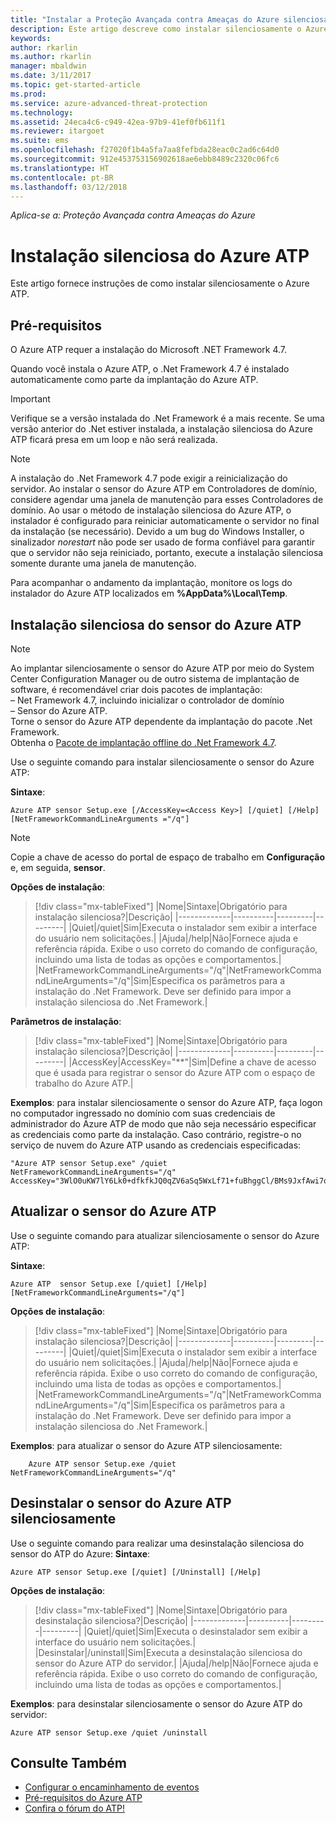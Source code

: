 ```yaml
---
title: "Instalar a Proteção Avançada contra Ameaças do Azure silenciosamente | Microsoft Docs"
description: Este artigo descreve como instalar silenciosamente o Azure ATP.
keywords: 
author: rkarlin
ms.author: rkarlin
manager: mbaldwin
ms.date: 3/11/2017
ms.topic: get-started-article
ms.prod: 
ms.service: azure-advanced-threat-protection
ms.technology: 
ms.assetid: 24eca4c6-c949-42ea-97b9-41ef0fb611f1
ms.reviewer: itargoet
ms.suite: ems
ms.openlocfilehash: f27020f1b4a5fa7aa8fefbda28eac0c2ad6c64d0
ms.sourcegitcommit: 912e453753156902618ae6ebb8489c2320c06fc6
ms.translationtype: HT
ms.contentlocale: pt-BR
ms.lasthandoff: 03/12/2018
---
```

*Aplica-se a: Proteção Avançada contra Ameaças do Azure*


# <a name="azure-atp-silent-installation"></a>Instalação silenciosa do Azure ATP
Este artigo fornece instruções de como instalar silenciosamente o Azure ATP.

## <a name="prerequisites"></a>Pré-requisitos

O Azure ATP requer a instalação do Microsoft .NET Framework 4.7. 

Quando você instala o Azure ATP, o .Net Framework 4.7 é instalado automaticamente como parte da implantação do Azure ATP.

> [!IMPORTANT] 
> Verifique se a versão instalada do .Net Framework é a mais recente. Se uma versão anterior do .Net estiver instalada, a instalação silenciosa do Azure ATP ficará presa em um loop e não será realizada. 

> [!NOTE] 
> A instalação do .Net Framework 4.7 pode exigir a reinicialização do servidor. Ao instalar o sensor do Azure ATP em Controladores de domínio, considere agendar uma janela de manutenção para esses Controladores de domínio.
Ao usar o método de instalação silenciosa do Azure ATP, o instalador é configurado para reiniciar automaticamente o servidor no final da instalação (se necessário). Devido a um bug do Windows Installer, o sinalizador *norestart* não pode ser usado de forma confiável para garantir que o servidor não seja reiniciado, portanto, execute a instalação silenciosa somente durante uma janela de manutenção.

Para acompanhar o andamento da implantação, monitore os logs do instalador do Azure ATP localizados em **%AppData%\Local\Temp**.



## <a name="azure-atp-sensor-silent-installation"></a>Instalação silenciosa do sensor do Azure ATP

> [!NOTE]
> Ao implantar silenciosamente o sensor do Azure ATP por meio do System Center Configuration Manager ou de outro sistema de implantação de software, é recomendável criar dois pacotes de implantação:</br>– Net Framework 4.7, incluindo inicializar o controlador de domínio</br>– Sensor do Azure ATP. </br>Torne o sensor do Azure ATP dependente da implantação do pacote .Net Framework. </br>Obtenha o [Pacote de implantação offline do .Net Framework 4.7](https://www.microsoft.com/download/details.aspx?id=49982). 


Use o seguinte comando para instalar silenciosamente o sensor do Azure ATP:

**Sintaxe**:

    Azure ATP sensor Setup.exe [/AccessKey=<Access Key>] [/quiet] [/Help] [NetFrameworkCommandLineArguments ="/q"] 
   

> [!NOTE]
> Copie a chave de acesso do portal de espaço de trabalho em **Configuração** e, em seguida, **sensor**.


**Opções de instalação**:

> [!div class="mx-tableFixed"]
|Nome|Sintaxe|Obrigatório para instalação silenciosa?|Descrição|
|-------------|----------|---------|---------|
|Quiet|/quiet|Sim|Executa o instalador sem exibir a interface do usuário nem solicitações.|
|Ajuda|/help|Não|Fornece ajuda e referência rápida. Exibe o uso correto do comando de configuração, incluindo uma lista de todas as opções e comportamentos.|
|NetFrameworkCommandLineArguments="/q"|NetFrameworkCommandLineArguments="/q"|Sim|Especifica os parâmetros para a instalação do .Net Framework. Deve ser definido para impor a instalação silenciosa do .Net Framework.|

**Parâmetros de instalação**:

> [!div class="mx-tableFixed"]
|Nome|Sintaxe|Obrigatório para instalação silenciosa?|Descrição|
|-------------|----------|---------|---------|
|AccessKey|AccessKey="**"|Sim|Define a chave de acesso que é usada para registrar o sensor do Azure ATP com o espaço de trabalho do Azure ATP.|

**Exemplos**: para instalar silenciosamente o sensor do Azure ATP, faça logon no computador ingressado no domínio com suas credenciais de administrador do Azure ATP de modo que não seja necessário especificar as credenciais como parte da instalação. Caso contrário, registre-o no serviço de nuvem do Azure ATP usando as credenciais especificadas:

    "Azure ATP sensor Setup.exe" /quiet NetFrameworkCommandLineArguments="/q" 
    AccessKey="3WlO0uKW7lY6Lk0+dfkfkJQ0qZV6aSq5WxLf71+fuBhggCl/BMs9JxfAwi7oy9vYGviazUS1EPpzte7z8s4grw==" 
    

## <a name="update-the-azure-atp-sensor"></a>Atualizar o sensor do Azure ATP

Use o seguinte comando para atualizar silenciosamente o sensor do Azure ATP:

**Sintaxe**:

    Azure ATP  sensor Setup.exe [/quiet] [/Help] [NetFrameworkCommandLineArguments="/q"]


**Opções de instalação**:

> [!div class="mx-tableFixed"]
|Nome|Sintaxe|Obrigatório para instalação silenciosa?|Descrição|
|-------------|----------|---------|---------|
|Quiet|/quiet|Sim|Executa o instalador sem exibir a interface do usuário nem solicitações.|
|Ajuda|/help|Não|Fornece ajuda e referência rápida. Exibe o uso correto do comando de configuração, incluindo uma lista de todas as opções e comportamentos.|
|NetFrameworkCommandLineArguments="/q"|NetFrameworkCommandLineArguments="/q"|Sim|Especifica os parâmetros para a instalação do .Net Framework. Deve ser definido para impor a instalação silenciosa do .Net Framework.|


**Exemplos**: para atualizar o sensor do Azure ATP silenciosamente:

        Azure ATP sensor Setup.exe /quiet NetFrameworkCommandLineArguments="/q"

## <a name="uninstall-the-azure-atp-sensor-silently"></a>Desinstalar o sensor do Azure ATP silenciosamente

Use o seguinte comando para realizar uma desinstalação silenciosa do sensor do ATP do Azure: **Sintaxe**:

    Azure ATP sensor Setup.exe [/quiet] [/Uninstall] [/Help]
    
**Opções de instalação**:

> [!div class="mx-tableFixed"]
|Nome|Sintaxe|Obrigatório para desinstalação silenciosa?|Descrição|
|-------------|----------|---------|---------|
|Quiet|/quiet|Sim|Executa o desinstalador sem exibir a interface do usuário nem solicitações.|
|Desinstalar|/uninstall|Sim|Executa a desinstalação silenciosa do sensor do Azure ATP do servidor.|
|Ajuda|/help|Não|Fornece ajuda e referência rápida. Exibe o uso correto do comando de configuração, incluindo uma lista de todas as opções e comportamentos.|

**Exemplos**: para desinstalar silenciosamente o sensor do Azure ATP do servidor:


    Azure ATP sensor Setup.exe /quiet /uninstall
    



## <a name="see-also"></a>Consulte Também

- [Configurar o encaminhamento de eventos](configure-event-forwarding.md)
- [Pré-requisitos do Azure ATP](atp-prerequisites.md)
- [Confira o fórum do ATP!](https://aka.ms/azureatpcommunity)